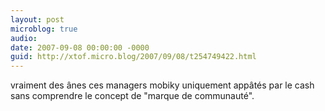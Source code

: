 ```yaml
---
layout: post
microblog: true
audio: 
date: 2007-09-08 00:00:00 -0000
guid: http://xtof.micro.blog/2007/09/08/t254749422.html
---
```

vraiment des ânes ces managers mobiky uniquement appâtés par le cash sans  comprendre le concept de "marque de communauté".
